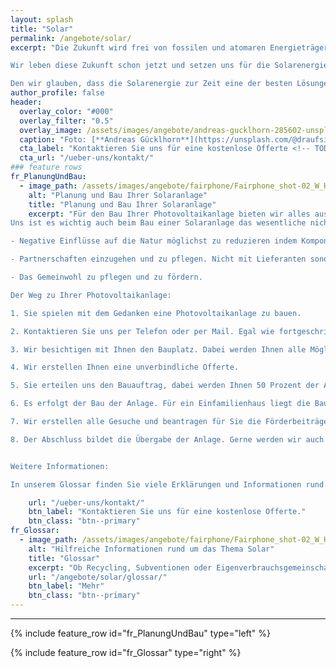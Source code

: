 ```yaml
---
layout: splash
title: "Solar"
permalink: /angebote/solar/
excerpt: "Die Zukunft wird frei von fossilen und atomaren Energieträgern.

Wir leben diese Zukunft schon jetzt und setzen uns für die Solarenergie ein.

Den wir glauben, dass die Solarenergie zur Zeit eine der besten Lösungen im Bereich Erneuerbaren Energien ist."
author_profile: false
header:
  overlay_color: "#000"
  overlay_filter: "0.5"
  overlay_image: /assets/images/angebote/andreas-gucklhorn-285602-unsplash.jpg
  caption: "Foto: [**Andreas Gücklhorn**](https://unsplash.com/@draufsicht)"
  cta_label: "Kontaktieren Sie uns für eine kostenlose Offerte <!-- TODO: add CTA -->"
  cta_url: "/ueber-uns/kontakt/"
### feature rows
fr_PlanungUndBau:
  - image_path: /assets/images/angebote/fairphone/Fairphone_shot-02_W_HR-s_600x600.jpg
    alt: "Planung und Bau Ihrer Solaranlage"
    title: "Planung und Bau Ihrer Solaranlage"
    excerpt: "Für den Bau Ihrer Photovoltaikanlage bieten wir alles aus einer Hand: von der Beratung und Planung bis hin zur Realisierung und Gesuchstellung der Förderbeiträge. Wir erstellen Ihnen gerne kostenlos eine unverbindliche Offerte.
Uns ist es wichtig auch beim Bau einer Solaranlage das wesentliche nicht aus den Augen zu lassen:

- Negative Einflüsse auf die Natur möglichst zu reduzieren indem Komponenten verwendet werden, die einen kleinen ökologischen Fussabdruck dafür grosse lokale Wertschöpfung aufweisen. 

- Partnerschaften einzugehen und zu pflegen. Nicht mit Lieferanten sondern auch bei den Kunden und Mitbewerbern. 

- Das Gemeinwohl zu pflegen und zu fördern.

Der Weg zu Ihrer Photovoltaikanlage:

1. Sie spielen mit dem Gedanken eine Photovoltaikanlage zu bauen.

2. Kontaktieren Sie uns per Telefon oder per Mail. Egal wie fortgeschrittenen Ihre Pläne schon sind, wir klären mit Ihnen Ihre Fragen (kostenlos). Meist empfiehlt es sich einen Termin für eine Begehung zu vereinbaren.

3. Wir besichtigen mit Ihnen den Bauplatz. Dabei werden Ihnen alle Möglichkeiten aufgezeigt (kostenlos).

4. Wir erstellen Ihnen eine unverbindliche Offerte.

5. Sie erteilen uns den Bauauftrag, dabei werden Ihnen 50 Prozent der Anlagekosten in Akkontorechnung gestellt.

6. Es erfolgt der Bau der Anlage. Für ein Einfamilienhaus liegt die Bauzeit typischerweise bei einer Woche.

7. Wir erstellen alle Gesuche und beantragen für Sie die Förderbeiträge.

8. Der Abschluss bildet die Übergabe der Anlage. Gerne werden wir auch zukünftig für Sie bereit stehen.


Weitere Informationen:

In unserem Glossar finden Sie viele Erklärungen und Informationen rund um Solarenergie."

    url: "/ueber-uns/kontakt/"
    btn_label: "Kontaktieren Sie uns für eine kostenlose Offerte."
    btn_class: "btn--primary"
fr_Glossar:
  - image_path: /assets/images/angebote/fairphone/Fairphone_shot-02_W_HR-s_600x600.jpg
    alt: "Hilfreiche Informationen rund um das Thema Solar"
    title: "Glossar"
    excerpt: "Ob Recycling, Subventionen oder Eigenverbrauchsgemeinschaften. Hier finden Sie detaillierte Informationen rund um das Thema der Solarenergie."
    url: "/angebote/solar/glossar/"
    btn_label: "Mehr"
    btn_class: "btn--primary"
---
```

<hr>

{% include feature_row id="fr_PlanungUndBau" type="left" %}

{% include feature_row id="fr_Glossar" type="right" %}
